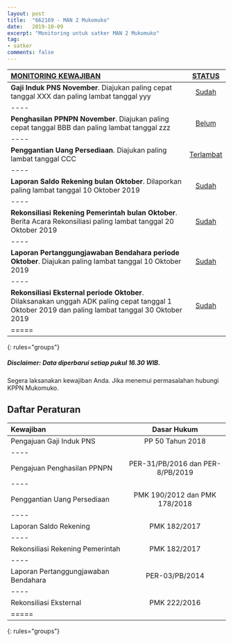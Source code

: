 ```yaml
---
layout: post
title:  "662169 - MAN 2 Mukomuko"
date:   2019-10-09
excerpt: "Monitoring untuk satker MAN 2 Mukomuko"
tag:
- satker
comments: false
---
```



|<a href="#" class="btn btn-info">MONITORING KEWAJIBAN</a>      | <a href="#" class="btn btn-info">STATUS</a> |
|:--------------------------------------------|:-----------:|
| **Gaji Induk PNS November**. Diajukan paling cepat tanggal XXX dan paling lambat tanggal yyy | <a href="#" class="btn btn-success">Sudah</a> |
|----
| **Penghasilan PPNPN November**. Diajukan paling cepat tanggal BBB dan paling lambat tanggal zzz | <a href="#" class="btn btn-warning">Belum</a> |
|----
| **Penggantian Uang Persediaan**. Diajukan paling lambat tanggal CCC | <a href="#" class="btn btn-danger">Terlambat</a> |
|----
| **Laporan Saldo Rekening bulan Oktober**. Dilaporkan paling lambat tanggal 10 Oktober 2019 | <a href="#" class="btn btn-success">Sudah</a> |
|----
| **Rekonsiliasi Rekening Pemerintah bulan Oktober**. Berita Acara Rekonsiliasi paling lambat tanggal 20 Oktober 2019 | <a href="#" class="btn btn-success">Sudah</a> |
|----
| **Laporan Pertanggungjawaban Bendahara periode Oktober**. Diajukan paling lambat tanggal 10 Oktober 2019 | <a href="#" class="btn btn-success">Sudah</a> |
|----
| **Rekonsiliasi Eksternal periode Oktober**. Dilaksanakan unggah ADK paling cepat tanggal 1 Oktober 2019 dan paling lambat tanggal 30 Oktober 2019 | <a href="#" class="btn btn-success">Sudah</a> |
|=====
{: rules="groups"}

##### Disclaimer: Data diperbarui setiap pukul 16.30 WIB.

Segera laksanakan kewajiban Anda. Jika menemui permasalahan hubungi KPPN Mukomuko.

## Daftar Peraturan

| Kewajiban                            | Dasar Hukum |
|:-------------------------------------|:-----------:|
| Pengajuan Gaji Induk PNS             | PP 50 Tahun 2018       |
|----
| Pengajuan Penghasilan PPNPN          | PER-31/PB/2016 dan PER-8/PB/2019       |
|----
| Penggantian Uang Persediaan          | PMK 190/2012 dan PMK 178/2018       |
|----
| Laporan Saldo Rekening               | PMK 182/2017 |
|----
| Rekonsiliasi Rekening Pemerintah     | PMK 182/2017 |
|----
| Laporan Pertanggungjawaban Bendahara | PER-03/PB/2014 |
|----
| Rekonsiliasi Eksternal               | PMK 222/2016 |
|=====
{: rules="groups"}
